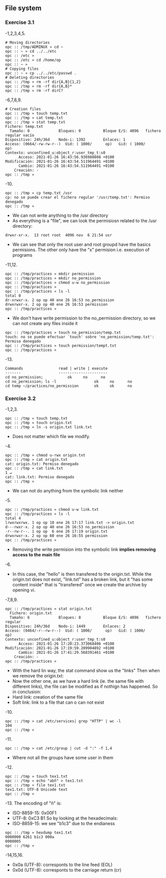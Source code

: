 ## File system

### Exercise 3.1
-1,2,3,4,5.
```
# Moving directories
opc :: /tmp/ADMINUX » cd ~          
opc :: ~ » cd ../../etc 
opc :: /etc » 
opc :: /etc » cd /home/op          
opc :: ~ » 
# Copying files
opc :: ~ » cp ../../etc/passwd .
# Deleting directories
opc :: /tmp » rm -rf dir{A,B}{1,2}
opc :: /tmp » rm -rf dir{A,B}*
opc :: /tmp » rm -rf dirC?
```

-6,7,8,9.
```
# Creation files
opc :: /tmp » touch temp.txt  
opc :: /tmp » cat temp.txt      
opc :: /tmp » stat temp.txt                                                                                               Fichero: temp.txt
  Tamaño: 0             Bloques: 0          Bloque E/S: 4096   fichero regular vacío
Dispositivo: 24h/36d    Nodo-i: 1392        Enlaces: 1
Acceso: (0664/-rw-rw-r--)  Uid: ( 1000/      op)   Gid: ( 1000/      op)
Contexto: unconfined_u:object_r:user_tmp_t:s0
      Acceso: 2021-01-26 16:43:56.936980808 +0100
Modificación: 2021-01-26 16:43:54.511964491 +0100
      Cambio: 2021-01-26 16:43:54.511964491 +0100
    Creación: -
opc :: /tmp » 
```

-10. 
```
opc :: /tmp » cp temp.txt /usr    
cp: no se puede crear el fichero regular '/usr/temp.txt': Permiso denegado
opc :: /tmp » 
```
- We can not write anything to the /usr directory
- As everything is a "file", we can look the permisiosn related to the /usr directory:
```
drwxr-xr-x.  13 root root  4096 nov  6 21:54 usr
```
  - We can see that only the root user and root groupd have the basics permisions. The other only have the "x" permision i.e. execution of programs

-11,12.
```
opc :: /tmp/practices » mkdir permission
opc :: /tmp/practices » mkdir no_permission
opc :: /tmp/practices » chmod u-w no_permission
opc :: /tmp/practices » 
opc :: /tmp/practices » ls -l
total 0
dr-xrwxr-x. 2 op op 40 ene 26 16:53 no_permission
drwxrwxr-x. 2 op op 40 ene 26 16:53 permission
opc :: /tmp/practices » 
```
- We don't have write permission to the no_permission directory, so we can not create any files inside it
```
opc :: /tmp/practices » touch no_permission/temp.txt
touch: no se puede efectuar `touch' sobre 'no_permission/temp.txt': Permiso denegado
opc :: /tmp/practices » touch permission/tempt.txt                                                                      
opc :: /tmp/practices »
```

-13.
```
Commands 				read | write | execute
------- 				----------------------
cd no_permission;			ok     no      no
cd no_permission; ls -l                 ok     no      no
cd temp ~/practices/no_permission       ok     ok      no
```


### Exercise 3.2
-1,2,3.
```
opc :: /tmp » touch temp.txt            
opc :: /tmp » touch origin.txt         
opc :: /tmp » ln -s origin.txt link.txt
```
- Does not matter which file we modify.

-4. 
```
opc :: /tmp » chmod u-rwx origin.txt 
opc :: /tmp » cat origin.txt        
cat: origin.txt: Permiso denegado
opc :: /tmp » cat link.txt                                                                                              1 ↵
cat: link.txt: Permiso denegado
opc :: /tmp »    
```
- We can not do anything from the symbolic link neither

-5. 
```
opc :: /tmp/practices » chmod u-w link.txt      
opc :: /tmp/practices » ls -l             
total 4
lrwxrwxrwx. 1 op op 10 ene 26 17:17 link.txt -> origin.txt
d---rwxr-x. 2 op op 40 ene 26 16:53 no_permission
-r--rw-r--. 1 op op  6 ene 26 17:19 origin.txt
drwxrwxr-x. 2 op op 60 ene 26 16:55 permission
opc :: /tmp/practices » 
```
- Removing the write permision into the symbolic link **implies removing access to the main file**

-6. 
- In this case, the "hello" is then transfered to the origin.txt. While the origin.txt does not exist, "link.txt" has a broken link, but it "has some content inside" that is "transfered" once we create the archive by opening vi.

-7,8,9.
```
opc :: /tmp/practices » stat origin.txt 
  Fichero: origin.txt
  Tamaño: 6             Bloques: 8          Bloque E/S: 4096   fichero regular
Dispositivo: 24h/36d    Nodo-i: 1449        Enlaces: 2
Acceso: (0464/-r--rw-r--)  Uid: ( 1000/      op)   Gid: ( 1000/      op)
Contexto: unconfined_u:object_r:user_tmp_t:s0
      Acceso: 2021-01-26 17:20:23.373068406 +0100
Modificación: 2021-01-26 17:19:59.209904892 +0100
      Cambio: 2021-01-26 17:41:29.568391461 +0100
    Creación: -
opc :: /tmp/practices » 
```
- With the hard lin way, the stat command show us the "links"
Then when we remove the origin.txt:
- Now the other one, as we have a hard link (ie. the same file with different links), the file can be modified as if nothign has happened. 
So in conclusion:
- Hard link: creation of the same file
- Soft link: link to a file that can o can not exist

-10. 
```
opc :: /tmp » cat /etc/services| grep "HTTP" | wc -l
104
opc :: /tmp » 
```

-11.
```
opc :: /tmp » cat /etc/group | cut -d ":" -f 1,4  
```
- Where not all the groups have some user in them

-12.
```
opc :: /tmp » touch tex1.txt  
opc :: /tmp » echo "abñ" > tex1.txt                                            
opc :: /tmp » file tex1.txt 
tex1.txt: UTF-8 Unicode text
opc :: /tmp » 
```

-13.
The encoding of "ñ" is:
- ISO-8859-15: 0x00F1
- UTF-8: 0xC3 B1
So by looking at the hexadecimals:
- ISO-8859-15: we see "b1c3" due to the endianess
```
opc :: /tmp » hexdump tex1.txt     
0000000 6261 b1c3 000a                         
0000005
opc :: /tmp » 
```

-14,15,16.
- 0x0a (UTF-8): corresponts to the line feed (EOL)
- 0x0d (UTF-8): corresponts to the carriage return (cr)





















